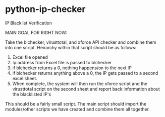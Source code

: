 # python-ip-checker
IP Blacklist Verification


MAIN GOAL FOR RIGHT NOW:

Take the blchecker, virusttotal, and xforce API checker and combine them into one script. Heirarchy within that script should be as follows:

1. Excel file opened
2. Ip address from Excel file is passed to blchecker
3. if blchecker returns a 0, nothing happens/on to the next IP
3. if blchecker returns anything above a 0, the IP gets passed to a second excel sheet.
4. When complete, the system will then run the xforce script and the virusttotal script on the second sheet and report back information about the blacklisted IP's

This should be a fairly small script. The main script should import the modules/other scripts we have created and combine them all together.
